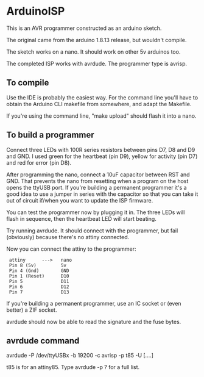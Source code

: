 # ArduinoISP

This is an AVR programmer constructed as an arduino sketch.

The original came from the arduino 1.8.13 release, but wouldn't compile.

The sketch works on a nano. It should work on other 5v arduinos too.

The completed ISP works with avrdude. The programmer type is avrisp.

## To compile

Use the IDE is probably the easiest way. For the command line you'll have to obtain the
Arduino CLI makefile from somewhere, and adapt the Makefile.

If you're using the command line, "make upload" should flash it into a nano.

## To build a programmer

Connect three LEDs with 100R series resistors between pins D7, D8 and D9 and GND. I used
green for the heartbeat (pin D9), yellow for activity (pin D7) and red for error (pin D8).

After programming the nano, connect a 10uF capacitor between RST and GND. That prevents
the nano from resetting when a program on the host opens the ttyUSB port. If you're
building a permanent programmer it's a good idea to use a jumper in series with the
capacitor so that you can take it out of circuit if/when you want to update the
ISP firmware.

You can test the programmer now by plugging it in. The three LEDs will flash in sequence, then
the heartbeat LED will start beating.

Try running avrdude. It should connect with the programmer, but fail (obviously) because there's no
attiny connected.

Now you can connect the attiny to the programmer:

     attiny      --->   nano
     Pin 8 (5v)         5v
     Pin 4 (Gnd)        GND
     Pin 1 (Reset)      D10
     Pin 5              D11
     Pin 6              D12
     Pin 7              D13

If you're building a permanent programmer, use an IC socket or (even better) a ZIF socket.

avrdude should now be able to read the signature and the fuse bytes.
     
## avrdude command

avrdude -P /dev/ttyUSBx -b 19200 -c avrisp -p t85 -U [....]

t85 is for an attiny85. Type avrdude -p ? for a full list.
